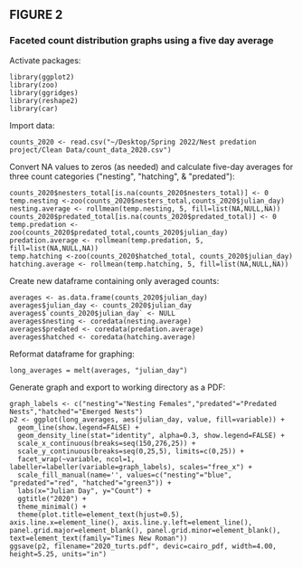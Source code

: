 ## FIGURE 2
### Faceted count distribution graphs using a five day average

Activate packages:
```
library(ggplot2)
library(zoo)
library(ggridges)
library(reshape2)
library(car)
```
Import data:
```
counts_2020 <- read.csv("~/Desktop/Spring 2022/Nest predation project/Clean Data/count_data_2020.csv")
```
Convert NA values to zeros (as needed) and calculate five-day averages for three count categories ("nesting", "hatching", & "predated"):
```
counts_2020$nesters_total[is.na(counts_2020$nesters_total)] <- 0
temp.nesting <-zoo(counts_2020$nesters_total,counts_2020$julian_day)
nesting.average <- rollmean(temp.nesting, 5, fill=list(NA,NULL,NA))
counts_2020$predated_total[is.na(counts_2020$predated_total)] <- 0
temp.predation <-zoo(counts_2020$predated_total,counts_2020$julian_day)
predation.average <- rollmean(temp.predation, 5, fill=list(NA,NULL,NA))
temp.hatching <-zoo(counts_2020$hatched_total, counts_2020$julian_day)
hatching.average <- rollmean(temp.hatching, 5, fill=list(NA,NULL,NA))
```
Create new dataframe containing only averaged counts:
```
averages <- as.data.frame(counts_2020$julian_day)
averages$julian_day <- counts_2020$julian_day
averages$`counts_2020$julian_day` <- NULL
averages$nesting <- coredata(nesting.average)
averages$predated <- coredata(predation.average)
averages$hatched <- coredata(hatching.average)
```
Reformat dataframe for graphing:
```
long_averages = melt(averages, "julian_day")
```
Generate graph and export to working directory as a PDF:
```
graph_labels <- c("nesting"="Nesting Females","predated"="Predated Nests","hatched"="Emerged Nests")
p2 <- ggplot(long_averages, aes(julian_day, value, fill=variable)) +
  geom_line(show.legend=FALSE) +
  geom_density_line(stat="identity", alpha=0.3, show.legend=FALSE) +
  scale_x_continuous(breaks=seq(150,276,25)) +
  scale_y_continuous(breaks=seq(0,25,5), limits=c(0,25)) +
  facet_wrap(~variable, ncol=1, labeller=labeller(variable=graph_labels), scales="free_x") +
  scale_fill_manual(name='', values=c("nesting"="blue", "predated"="red", "hatched"="green3")) +
  labs(x="Julian Day", y="Count") +
  ggtitle("2020") +
  theme_minimal() +
  theme(plot.title=element_text(hjust=0.5), axis.line.x=element_line(), axis.line.y.left=element_line(), panel.grid.major=element_blank(), panel.grid.minor=element_blank(), text=element_text(family="Times New Roman"))
ggsave(p2, filename="2020_turts.pdf", devic=cairo_pdf, width=4.00, height=5.25, units="in")
```
